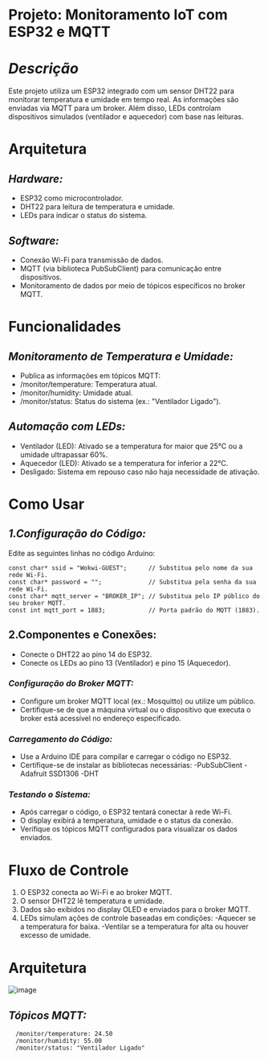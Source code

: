 # **Projeto: Monitoramento IoT com ESP32 e MQTT**

# *Descrição*

Este projeto utiliza um ESP32 integrado com um sensor DHT22 para monitorar temperatura e umidade em tempo real. As informações são enviadas via MQTT para um broker. Além disso, LEDs controlam dispositivos simulados (ventilador e aquecedor) com base nas leituras.

# **Arquitetura**
## *Hardware:*

- ESP32 como microcontrolador.
- DHT22 para leitura de temperatura e umidade.
- LEDs para indicar o status do sistema.

## *Software:*

- Conexão Wi-Fi para transmissão de dados.
- MQTT (via biblioteca PubSubClient) para comunicação entre dispositivos.
- Monitoramento de dados por meio de tópicos específicos no broker MQTT.


# **Funcionalidades**
## *Monitoramento de Temperatura e Umidade:*

- Publica as informações em tópicos MQTT:
- /monitor/temperature: Temperatura atual.
- /monitor/humidity: Umidade atual.
- /monitor/status: Status do sistema (ex.: "Ventilador Ligado").

## *Automação com LEDs:*

- Ventilador (LED): Ativado se a temperatura for maior que 25°C ou a umidade ultrapassar 60%.
- Aquecedor (LED): Ativado se a temperatura for inferior a 22°C.
- Desligado: Sistema em repouso caso não haja necessidade de ativação.

# **Como Usar**
## *1.Configuração do Código:*

Edite as seguintes linhas no código Arduino:

    const char* ssid = "Wokwi-GUEST";      // Substitua pelo nome da sua rede Wi-Fi.
    const char* password = "";             // Substitua pela senha da sua rede Wi-Fi.
    const char* mqtt_server = "BROKER_IP"; // Substitua pelo IP público do seu broker MQTT.
    const int mqtt_port = 1883;            // Porta padrão do MQTT (1883).

## **2.Componentes e Conexões:**

- Conecte o DHT22 ao pino 14 do ESP32.
- Conecte os LEDs ao pino 13 (Ventilador) e pino 15 (Aquecedor).

### *Configuração do Broker MQTT:*

- Configure um broker MQTT local (ex.: Mosquitto) ou utilize um público.
- Certifique-se de que a máquina virtual ou o dispositivo que executa o broker está acessível no endereço especificado.

### *Carregamento do Código:*

- Use a Arduino IDE para compilar e carregar o código no ESP32.
- Certifique-se de instalar as bibliotecas necessárias:
  -PubSubClient
  -Adafruit SSD1306
  -DHT

### *Testando o Sistema:*

- Após carregar o código, o ESP32 tentará conectar à rede Wi-Fi.
- O display exibirá a temperatura, umidade e o status da conexão.
- Verifique os tópicos MQTT configurados para visualizar os dados enviados.

# **Fluxo de Controle**
1. O ESP32 conecta ao Wi-Fi e ao broker MQTT.
2. O sensor DHT22 lê temperatura e umidade.
3. Dados são exibidos no display OLED e enviados para o broker MQTT.
4. LEDs simulam ações de controle baseadas em condições:
  -Aquecer se a temperatura for baixa.
  -Ventilar se a temperatura for alta ou houver excesso de umidade.

# **Arquitetura**
![image](https://github.com/user-attachments/assets/7e60922e-a31e-4648-8237-6a1d1a1050c1)

## *Tópicos MQTT:*
      /monitor/temperature: 24.50
      /monitor/humidity: 55.00
      /monitor/status: "Ventilador Ligado"

